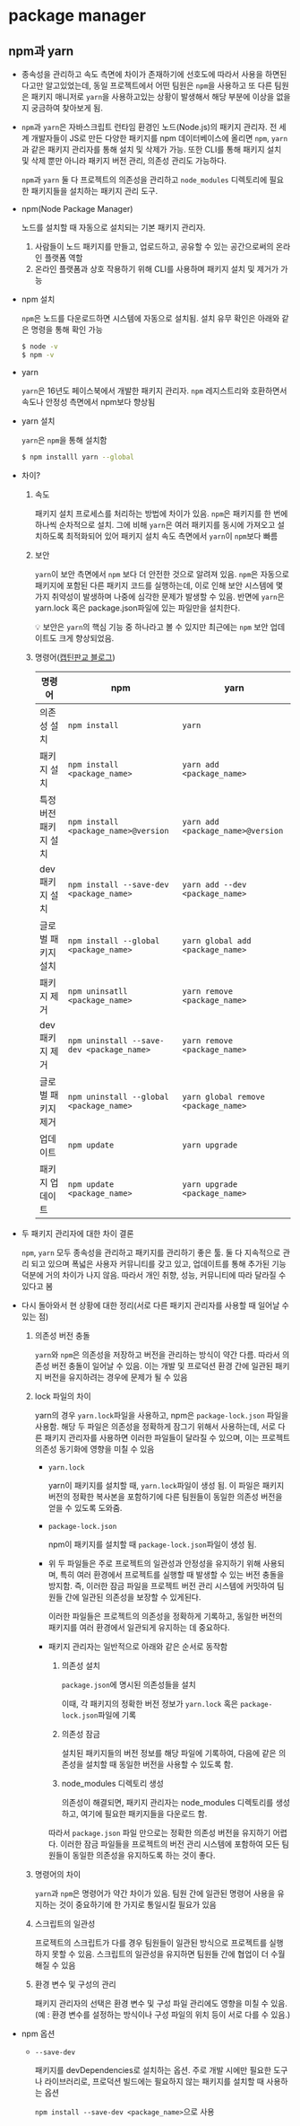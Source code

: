 # package manager

## npm과 yarn

- 종속성을 관리하고 속도 측면에 차이가 존재하기에 선호도에 따라서 사용을 하면된다고만 알고있었는데, 동일 프로젝트에서 어떤 팀원은 `npm`을 사용하고 또 다른 팀원은 패키지 매니저로 `yarn`을 사용하고있는 상황이 발생해서 해당 부분에 이상을 없을 지 궁금하여 찾아보게 됨.

- `npm`과 `yarn`은 자바스크립트 런타임 환경인 노드(Node.js)의 패키지 관리자. 전 세계 개발자들이 JS로 만든 다양한 패키지를 npm 데이터베이스에 올리면 `npm`, `yarn`과 같은 패키지 관리자를 통해 설치 및 삭제가 가능. 또한 CLI를 통해 패키지 설치 및 삭제 뿐만 아니라 패키지 버전 관리, 의존성 관리도 가능하다.

  `npm`과 `yarn` 둘 다 프로젝트의 의존성을 관리하고 `node_modules` 디렉토리에 필요한 패키지들을 설치하는 패키지 관리 도구.

- npm(Node Package Manager)

  노드를 설치할 때 자동으로 설치되는 기본 패키지 관리자.

  1. 사람들이 노드 패키지를 만들고, 업로드하고, 공유할 수 있는 공간으로써의 온라인 플랫폼 역할
  2. 온라인 플랫폼과 상호 작용하기 위해 CLI를 사용하며 패키지 설치 및 제거가 가능

- npm 설치

  `npm`은 노드를 다운로드하면 시스템에 자동으로 설치됨. 설치 유무 확인은 아래와 같은 명령을 통해 확인 가능

  ```bash
  $ node -v
  $ npm -v
  ```

- yarn

  `yarn`은 16년도 페이스북에서 개발한 패키지 관리자. `npm` 레지스트리와 호환하면서 속도나 안정성 측면에서 npm보다 향상됨

- yarn 설치

  `yarn`은 `npm`을 통해 설치함

  ```bash
  $ npm installl yarn --global
  ```

- 차이?

  1. 속도

     패키지 설치 프로세스를 처리하는 방법에 차이가 있음. `npm`은 패키지를 한 번에 하나씩 순차적으로 설치. 그에 비해 `yarn`은 여러 패키지를 동시에 가져오고 설치하도록 최적화되어 있어 패키지 설치 속도 측면에서 `yarn`이 `npm`보다 빠름

  2. 보안

     `yarn`이 보안 측면에서 `npm` 보다 더 안전한 것으로 알려져 있음. `npm`은 자동으로 패키지에 포함된 다른 패키지 코드를 실행하는데, 이로 인해 보안 시스템에 몇 가지 취약성이 발생하며 나중에 심각한 문제가 발생할 수 있음. 반면에 `yarn`은 yarn.lock 혹은 package.json파일에 있는 파일만을 설치한다.

     :bulb: 보안은 `yarn`의 핵심 기능 중 하나라고 볼 수 있지만 최근에는 `npm` 보안 업데이트도 크게 향상되었음.

  3. 명령어([캡틴판교 블로그](https://joshua1988.github.io/vue-camp/package-manager/npm-vs-yarn.html#npm%E1%84%80%E1%85%AA-yarn%E1%84%8B%E1%85%B4-%E1%84%8E%E1%85%A1%E1%84%8B%E1%85%B5%E1%84%8C%E1%85%A5%E1%86%B7))

     | 명령어                | npm                                       | yarn                                |
     | --------------------- | ----------------------------------------- | ----------------------------------- |
     | 의존성 설치           | `npm install`                             | `yarn`                              |
     | 패키지 설치           | `npm install <package_name>`              | `yarn add <package_name>`           |
     | 특정 버전 패키지 설치 | `npm install <package_name>@version`      | `yarn add <package_name>@version`   |
     | dev 패키지 설치       | `npm install --save-dev <package_name>`   | `yarn add --dev <package_name>`     |
     | 글로벌 패키지 설치    | `npm install --global <package_name>`     | `yarn global add <package_name>`    |
     | 패키지 제거           | `npm uninsatll <package_name>`            | `yarn remove <package_name>`        |
     | dev 패키지 제거       | `npm uninstall --save-dev <package_name>` | `yarn remove <package_name>`        |
     | 글로벌 패키지 제거    | `npm uninstall --global <package_name>`   | `yarn global remove <package_name>` |
     | 업데이트              | `npm update`                              | `yarn upgrade`                      |
     | 패키지 업데이트       | `npm update <package_name>`               | `yarn upgrade <package_name>`       |

- 두 패키지 관리자에 대한 차이 결론

  `npm`, `yarn` 모두 종속성을 관리하고 패키지를 관리하기 좋은 툴. 둘 다 지속적으로 관리 되고 있으며 폭넓은 사용자 커뮤니티를 갖고 있고, 업데이트를 통해 추가된 기능 덕분에 거의 차이가 나지 않음. 따라서 개인 취향, 성능, 커뮤니티에 따라 달라질 수 있다고 봄

- 다시 돌아와서 현 상황에 대한 정리(서로 다른 패키지 관리자를 사용할 때 일어날 수 있는 점)

  1. 의존성 버전 충돌

     `yarn`와 `npm`은 의존성을 저장하고 버전을 관리하는 방식이 약간 다름. 따라서 의존성 버전 충돌이 일어날 수 있음. 이는 개발 및 프로덕션 환경 간에 일관된 패키지 버전을 유지하려는 경우에 문제가 될 수 있음

  2. lock 파일의 차이

     yarn의 경우 `yarn.lock`파일을 사용하고, npm은 `package-lock.json` 파일을 사용함. 해당 두 파일은 의존성을 정확하게 잠그기 위해서 사용하는데, 서로 다른 패키지 관리자를 사용하면 이러한 파일들이 달라질 수 있으며, 이는 프로젝트 의존성 동기화에 영향을 미칠 수 있음

     - `yarn.lock`

       yarn이 패키지를 설치할 때, `yarn.lock`파일이 생성 됨. 이 파일은 패키지 버전의 정확한 복사본을 포함하기에 다른 팀원들이 동일한 의존성 버전을 얻을 수 있도록 도와줌.

     - `package-lock.json`

       npm이 패키지를 설치할 때 `package-lock.json`파일이 생성 됨. 

     - 위 두 파일들은 주로 프로젝트의 일관성과 안정성을 유지하기 위해 사용되며, 특히 여러 환경에서 프로젝트를 실행할 때 발생할 수 있는 버전 충돌을 방지함. 즉, 이러한 잠금 파일을 프로젝트 버전 관리 시스템에 커밋하여 팀원들 간에 일관된 의존성을 보장할 수 있게된다.

       이러한 파일들은 프로젝트의 의존성을 정확하게 기록하고, 동일한 버전의 패키지를 여러 환경에서 일관되게 유지하는 데 중요하다.

     - 패키지 관리자는 일반적으로 아래와 같은 순서로 동작함

       1. 의존성 설치

          `package.json`에 명시된 의존성들을 설치

          이때, 각 패키지의 정확한 버전 정보가 `yarn.lock` 혹은 `package-lock.json`파일에 기록

       2. 의존성 잠금

          설치된 패키지들의 버전 정보를 해당 파일에 기록하여, 다음에 같은 의존성을 설치할 때 동일한 버전을 사용할 수 있도록 함.

       3. node_modules 디렉토리 생성

          의존성이 해결되면, 패키지 관리자는 node_modules 디렉토리를 생성하고, 여기에 필요한 패키지들을 다운로드 함.

       따라서 `package.json` 파일 만으로는 정확한 의존성 버전을 유지하기 어렵다. 이러한 잠금 파일들을 프로젝트의 버전 관리 시스템에 포함하여 모든 팀원들이 동일한 의존성을 유지하도록 하는 것이 좋다.

  3. 명령어의 차이

     `yarn`과 `npm`은 명령어가 약간 차이가 있음. 팀원 간에 일관된 명령어 사용을 유지하는 것이 중요하기에 한 가지로 통일시킬 필요가 있음

  4. 스크립트의 일관성

     프로젝트의 스크립트가 다를 경우 팀원들이 일관된 방식으로 프로젝트를 실행하지 못할 수 있음. 스크립트의 일관성을 유지하면 팀원들 간에 협업이 더 수월해질 수 있음

  5. 환경 변수 및 구성의 관리

     패키지 관리자의 선택은 환경 변수 및 구성 파일 관리에도 영향을 미칠 수 있음.(예 : 환경 변수를 설정하는 방식이나 구성 파일의 위치 등이 서로 다를 수 있음.)

- npm 옵션

  - `--save-dev`

    패키지를 devDependencies로 설치하는 옵션. 주로 개발 시에만 필요한 도구나 라이브러리로, 프로덕션 빌드에는 필요하지 않는 패키지를 설치할 때 사용하는 옵션

    `npm install --save-dev <package_name>`으로 사용